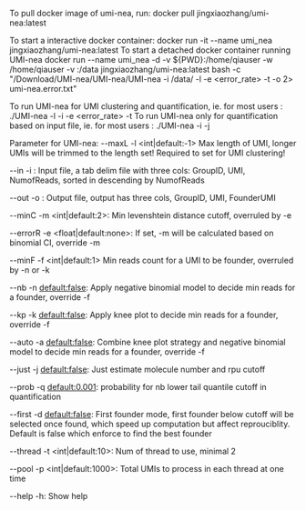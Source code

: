 To pull docker image of umi-nea, run:
docker pull jingxiaozhang/umi-nea:latest

To start a interactive docker container:
docker run -it --name umi_nea jingxiaozhang/umi-nea:latest
To start a detached docker container running UMI-nea
docker run --name umi_nea -d -v ${PWD}:/home/qiauser -w /home/qiauser -v <data>:/data jingxiaozhang/umi-nea:latest bash -c "/Download/UMI-nea/UMI-nea/UMI-nea -i /data/<input-file> -l <max-length>  -e <error_rate> -t <threads> -o <output-file> 2> umi-nea.error.txt"

To run UMI-nea for UMI clustering and quantification, ie. for most users :
./UMI-nea -l <max-umi-len> -i <input-file> -e <error_rate> -t <threads>
To run UMI-nea only for quantification based on input file, ie. for most users :
./UMI-nea -i  <input-file> -j

Parameter for UMI-nea:
--maxL -l <int|default:-1>          Max length of UMI, longer UMIs will be trimmed to the length set! Required to set for UMI clustering!

--in -i <fname>:                    Input file, a tab delim file with three cols: GroupID, UMI, NumofReads, sorted in descending by NumofReads

--out -o <fname>:                   Output file, output has three cols, GroupID, UMI, FounderUMI

--minC -m <int|default:2>:          Min levenshtein distance cutoff, overruled by -e

--errorR -e <float|default:none>:   If set, -m will be calculated based on binomial CI, override -m

--minF -f <int|default:1>           Min reads count for a UMI to be founder, overruled by -n or -k

--nb -n <default:false>:            Apply negative binomial model to decide min reads for a founder, override -f

--kp -k <default:false>:            Apply knee plot to decide min reads for a founder, override -f

--auto -a <default:false>:          Combine knee plot strategy and negative binomial model to decide min reads for a founder, override -f

--just -j <default:false>:          Just estimate molecule number and rpu cutoff

--prob -q <default:0.001>:          probability for nb lower tail quantile cutoff in quantification

--first -d <default:false>:         First founder mode, first founder below cutoff will be selected once found, which speed up computation but affect reprouciblity. Default is false which enforce to find the best founder

--thread -t <int|default:10>:       Num of thread to use, minimal 2

--pool -p <int|default:1000>:       Total UMIs to process in each thread at one time

--help -h:                          Show help
